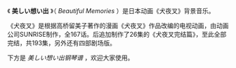 

《 **美しい想い出** 》（ _Beautiful Memories_ ）是日本动画《犬夜叉》背景音乐。

  

《犬夜叉》是根据高桥留美子著作的漫画《犬夜叉》作品改编的电视动画，由动画公司SUNRISE制作，全167话。后追加制作了26集的《犬夜叉完结篇》，至此全部完结，共193集，另外还有四部剧场版。

  

下方是 _美しい想い出钢琴谱_ ，欢迎大家使用。

